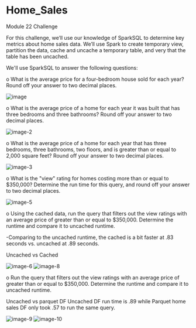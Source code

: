 # Home_Sales
Module 22 Challenge

For this challenge, we’ll use our knowledge of SparkSQL  to determine key metrics about home sales data. We’ll use Spark to create temporary view, partition the data, cache and uncache a temporary table, and very that the table has been uncached. 

We'll use SparkSQL to answer the following questions:


o	What is the average price for a four-bedroom house sold for each year? Round off your answer to two decimal places.

    
 ![image](https://github.com/AnnLy2023/Home_Sales/assets/129100456/998c4551-6af5-4268-9914-27cfe2f0cb66)

o	What is the average price of a home for each year it was built that has three bedrooms and three bathrooms? Round off your answer to two decimal places.

![image-2](https://github.com/AnnLy2023/Home_Sales/assets/129100456/20287909-9549-4a89-9e2d-47e9a865008a)

o	What is the average price of a home for each year that has three bedrooms, three bathrooms, two floors, and is greater than or equal to 2,000 square feet? Round off your answer to two decimal places.

 ![image-3](https://github.com/AnnLy2023/Home_Sales/assets/129100456/5ff1ae4a-0e5f-4e0d-900b-b0b3b34998e8)

o	What is the "view" rating for homes costing more than or equal to $350,000? Determine the run time for this query, and round off your answer to two decimal places.
 
![image-5](https://github.com/AnnLy2023/Home_Sales/assets/129100456/7e23da0f-7f28-44f5-990d-1557cebe8b13)

o   Using the cached data, run the query that filters out the view ratings with an average price of greater than or equal to $350,000. Determine the runtime and compare it to uncached runtime.

-Comparing to the uncached runtime, the cached is a bit faster at .83 seconds vs. uncached at .89 seconds. 

Uncached             vs                               Cached  
 	 
![image-6](https://github.com/AnnLy2023/Home_Sales/assets/129100456/16092993-aeb4-485d-a102-96dc025565cd)
![image-8](https://github.com/AnnLy2023/Home_Sales/assets/129100456/6f092cb1-e667-4d24-aedf-88b06503bf59)



o   Run the query that filters out the view ratings with an average price of greater than or equal to $350,000. Determine the runtime and compare it to uncached runtime.

Uncached vs parquet DF 
Uncached DF run time is .89 while Parquet home sales DF only took .57 to run the same query. 
    
![image-9](https://github.com/AnnLy2023/Home_Sales/assets/129100456/2a0066aa-d41c-4be1-95fc-3074c32edad9)
![image-10](https://github.com/AnnLy2023/Home_Sales/assets/129100456/66d7033b-51b1-434d-8dd0-e8185402641f)
